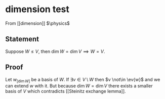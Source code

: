 # dimension test
From [[dimension]]
$\physics$
## Statement
Suppose $W \leqslant V$, then $\dim W = \dim V \implies W = V$.

## Proof
Let $w_{[\dim W]}$ be a basis of $W$. If $\exists v \in V\setminus W$ then $v \not\in \ev{w}$ and we can extend $w$ with it. But because $\dim W = \dim V$ there exists a smaller basis of $V$ which contradicts [[Steinitz exchange lemma]].